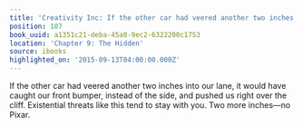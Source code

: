 ```yaml
---
title: 'Creativity Inc: If the other car had veered another two inches into our lane…'
position: 107
book_uuid: a1351c21-deba-45a0-9ec2-6322200c1753
location: 'Chapter 9: The Hidden'
source: ibooks
highlighted_on: '2015-09-13T04:00:00.000Z'
---
```


If the other car had veered another two inches into our lane, it would have caught our front bumper, instead of the side, and pushed us right over the cliff. Existential threats like this tend to stay with you. Two more inches—no Pixar.